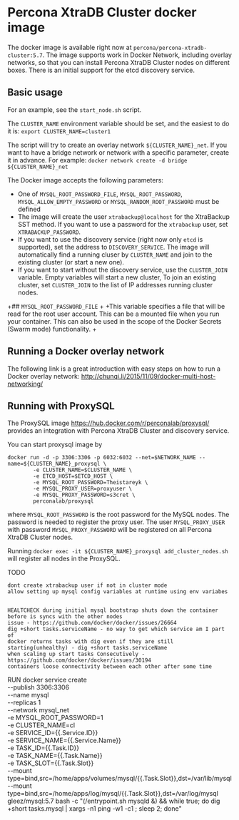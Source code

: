Percona XtraDB Cluster docker image
===================================

The docker image is available right now at `percona/percona-xtradb-cluster:5.7`.
The image supports work in Docker Network, including overlay networks,
so that you can install Percona XtraDB Cluster nodes on different boxes.
There is an initial support for the etcd discovery service.

Basic usage
-----------

For an example, see the `start_node.sh` script.

The `CLUSTER_NAME` environment variable should be set, and the easiest to do it is:
`export CLUSTER_NAME=cluster1`

The script will try to create an overlay network `${CLUSTER_NAME}_net`.
If you want to have a bridge network or network with a specific parameter,
create it in advance.
For example:
`docker network create -d bridge ${CLUSTER_NAME}_net`

The Docker image accepts the following parameters:
* One of `MYSQL_ROOT_PASSWORD_FILE`, `MYSQL_ROOT_PASSWORD`, `MYSQL_ALLOW_EMPTY_PASSWORD` or `MYSQL_RANDOM_ROOT_PASSWORD` must be defined
* The image will create the user `xtrabackup@localhost` for the XtraBackup SST method. If you want to use a password for the `xtrabackup` user, set `XTRABACKUP_PASSWORD`. 
* If you want to use the discovery service (right now only `etcd` is supported), set the address to `DISCOVERY_SERVICE`. The image will automatically find a running cluser by `CLUSTER_NAME` and join to the existing cluster (or start a new one).
* If you want to start without the discovery service, use the `CLUSTER_JOIN` variable. Empty variables will start a new cluster, To join an existing cluster, set `CLUSTER_JOIN` to the list of IP addresses running cluster nodes.

+## `MYSQL_ROOT_PASSWORD_FILE`
+
+This variable specifies a file that will be read for the root user account. This can be a mounted file when you run your container. This can also be used in the scope of the Docker Secrets (Swarm mode) functionality.
+



Running a Docker overlay network
------------------------------

The following link is a great introduction with easy steps on how to run a Docker overlay network: http://chunqi.li/2015/11/09/docker-multi-host-networking/


Running with ProxySQL
---------------------

The ProxySQL image https://hub.docker.com/r/perconalab/proxysql/
provides an integration with Percona XtraDB Cluster and discovery service.

You can start proxysql image by
```
docker run -d -p 3306:3306 -p 6032:6032 --net=$NETWORK_NAME --name=${CLUSTER_NAME}_proxysql \
        -e CLUSTER_NAME=$CLUSTER_NAME \
        -e ETCD_HOST=$ETCD_HOST \
        -e MYSQL_ROOT_PASSWORD=Theistareyk \
        -e MYSQL_PROXY_USER=proxyuser \
        -e MYSQL_PROXY_PASSWORD=s3cret \
        perconalab/proxysql
```

where `MYSQL_ROOT_PASSWORD` is the root password for the MySQL nodes. The password is needed to register the proxy user. The user `MYSQL_PROXY_USER` with password `MYSQL_PROXY_PASSWORD` will be registered on all Percona XtraDB Cluster nodes.


Running `docker exec -it ${CLUSTER_NAME}_proxysql add_cluster_nodes.sh` will register all nodes in the ProxySQL.



TODO 
    
    dont create xtrabackup user if not in cluster mode
    allow setting up mysql config variables at runtime using env variabes


    HEALTCHECK during initial mysql bootstrap shuts down the container before is syncs with the other nodes
    issue - https://github.com/docker/docker/issues/26664
    dig +short tasks.serviceName - no way to get which service am I part of
    docker returns tasks with dig even if they are still starting(unhealthy) - dig +short tasks.serviceName
    when scaling up start tasks Consecutively - https://github.com/docker/docker/issues/30194
    containers loose connectivity between each other after some time


RUN 
docker service create \
--publish 3306:3306 \
--name mysql \
--replicas 1 \
--network mysql_net \
-e MYSQL_ROOT_PASSWORD=1 \
-e CLUSTER_NAME=cl  \
-e SERVICE_ID={{.Service.ID}} \
-e SERVICE_NAME={{.Service.Name}} \
-e TASK_ID={{.Task.ID}} \
-e TASK_NAME={{.Task.Name}} \
-e TASK_SLOT={{.Task.Slot}} \
--mount type=bind,src=/home/apps/volumes/mysql/{{.Task.Slot}},dst=/var/lib/mysql \
--mount type=bind,src=/home/apps/log/mysql/{{.Task.Slot}},dst=/var/log/mysql \
gleez/mysql:5.7 bash -c "(/entrypoint.sh mysqld &) && while true; do  dig +short tasks.mysql | xargs -n1 ping -w1 -c1 ; sleep 2; done"
